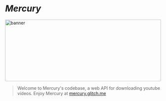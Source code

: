 # *Mercury*
<img src="https://img.freepik.com/premium-photo/abstract-starry-space-background-with-bright-stars-night-sky-banner_213524-284.jpg" alt="banner"
width="100%" height="200px">

<blockquote> Welcome to Mercury's codebase, a web API for downloading youtube videos. Enjoy Mercury at <a href="www.mercury.glitch.me" target="_blank">mercury.glitch.me</a> </blockquote>